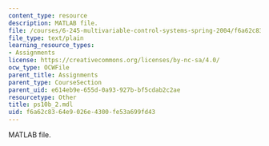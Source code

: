 ```yaml
---
content_type: resource
description: MATLAB file.
file: /courses/6-245-multivariable-control-systems-spring-2004/f6a62c8364e9026e4300fe53a699fd43_ps10b_2.mdl
file_type: text/plain
learning_resource_types:
- Assignments
license: https://creativecommons.org/licenses/by-nc-sa/4.0/
ocw_type: OCWFile
parent_title: Assignments
parent_type: CourseSection
parent_uid: e614eb9e-655d-0a93-927b-bf5cdab2c2ae
resourcetype: Other
title: ps10b_2.mdl
uid: f6a62c83-64e9-026e-4300-fe53a699fd43
---
```

MATLAB file.